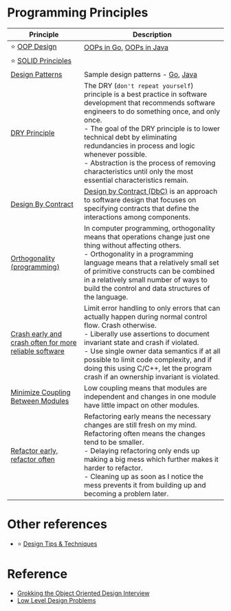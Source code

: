 # Programming Principles

| Principle                                                                                                                                                      | Description                                                                                                                                                                                                                                                                                                                                                                                                          |
|----------------------------------------------------------------------------------------------------------------------------------------------------------------|----------------------------------------------------------------------------------------------------------------------------------------------------------------------------------------------------------------------------------------------------------------------------------------------------------------------------------------------------------------------------------------------------------------------|
| :star: [OOP Design](OOPs.md)                                                                                                                                   | [OOPs in Go](https://github.com/Anshul619/LLD-OOPs-Design-Patterns-Go/tree/main/OOPs), [OOPs in Java](https://github.com/Anshul619/LLD-OOPs-Design-Patterns-Java/tree/main/OOPs)                                                                                                                                                                                                                                     |
| :star: [SOLID Principles](SOLID.md)                                                                                                                            |                                                                                                                                                                                                                                                                                                                                                                                                                      |
| [Design Patterns](DesignPatterns/Readme.md)                                                                                                                    | Sample design patterns - [Go](https://github.com/Anshul619/LLD-OOPs-Design-Patterns-Go/tree/main/DesignPatterns), [Java](https://github.com/Anshul619/LLD-OOPs-Design-Patterns-Java/tree/main/DesignPatterns)                                                                                                                                                                                                        |
| [DRY Principle](https://en.wikipedia.org/wiki/Don%27t_repeat_yourself)                                                                                         | The DRY (`don't repeat yourself`) principle is a best practice in software development that recommends software engineers to do something once, and only once.<br/>- The goal of the DRY principle is to lower technical debt by eliminating redundancies in process and logic whenever possible.<br/>- Abstraction is the process of removing characteristics until only the most essential characteristics remain. |
| [Design By Contract](https://www.leadingagile.com/2018/05/design-by-contract-part-one/)                                                                        | [Design by Contract (DbC)](https://www.leadingagile.com/2018/05/design-by-contract-part-one/) is an approach to software design that focuses on specifying contracts that define the interactions among components.                                                                                                                                                                                                  |
| [Orthogonality (programming)](https://www.baeldung.com/cs/orthogonality-cs-programming-languages-software-databases)                                           | In computer programming, orthogonality means that operations change just one thing without affecting others.<br/>- Orthogonality in a programming language means that a relatively small set of primitive constructs can be combined in a relatively small number of ways to build the control and data structures of the language.                                                                                  |
| [Crash early and crash often for more reliable software](https://medium.com/@mattklein123/crash-early-and-crash-often-for-more-reliable-software-597738dd21c5) | Limit error handling to only errors that can actually happen during normal control flow. Crash otherwise.<br/>- Liberally use assertions to document invariant state and crash if violated.<br/>- Use single owner data semantics if at all possible to limit code complexity, and if doing this using C/C++, let the program crash if an ownership invariant is violated.                                           |
| [Minimize Coupling Between Modules](https://www.geeksforgeeks.org/software-engineering-coupling-and-cohesion/)                                                 | Low coupling means that modules are independent and changes in one module have little impact on other modules.                                                                                                                                                                                                                                                                                                       |
| [Refactor early, refactor often](https://stackoverflow.com/questions/140677/how-often-should-you-refactor)                                                     | Refactoring early means the necessary changes are still fresh on my mind. Refactoring often means the changes tend to be smaller.<br/>- Delaying refactoring only ends up making a big mess which further makes it harder to refactor.<br/>- Cleaning up as soon as I notice the mess prevents it from building up and becoming a problem later.                                                                     |

# Other references
- :star: [Design Tips & Techniques](TipsAndTechniques.md)

# Reference
- [Grokking the Object Oriented Design Interview](https://www.educative.io/courses/grokking-the-object-oriented-design-interview)
- [Low Level Design Problems](https://github.com/prasadgujar/low-level-design-primer/blob/master/solutions.md)
